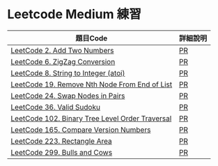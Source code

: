 # Leetcode Medium 練習

題目Code|詳細說明
----|----
[LeetCode 2. Add Two Numbers](https://github.com/gm8300130/leetcode/blob/master/medium/LeetCode_2_Add_Two_Numbers.js)|[PR](https://github.com/gm8300130/leetcode/pull/66)|
[LeetCode 6. ZigZag Conversion](https://github.com/gm8300130/leetcode/blob/master/medium/LeetCode_6_ZigZag_Conversion.js)|[PR](https://github.com/gm8300130/leetcode/pull/13)|
[LeetCode 8. String to Integer (atoi)](https://github.com/gm8300130/leetcode/blob/master/medium/LeetCode_8_String_to_Integer_(atoi).js)|[PR](https://github.com/gm8300130/leetcode/pull/16)|
[LeetCode 19. Remove Nth Node From End of List](https://github.com/gm8300130/leetcode/blob/master/medium/LeetCode_19_Remove_Nth_Node_From_End_of_List.js)|[PR](https://github.com/gm8300130/leetcode/pull/63)|
[LeetCode 24. Swap Nodes in Pairs](https://github.com/gm8300130/leetcode/blob/master/medium/LeetCode_24_Swap_Nodes_in_Pairs.js)|[PR](https://github.com/gm8300130/leetcode/pull/61)|
[LeetCode 36. Valid Sudoku](https://github.com/gm8300130/leetcode/blob/master/medium/LeetCode_36_Valid_Sudoku.js)|[PR](https://github.com/gm8300130/leetcode/pull/76)|
[LeetCode 102. Binary Tree Level Order Traversal](https://github.com/gm8300130/leetcode/blob/master/medium/LeetCode_102_Binary_Tree_Level_Order_Traversal.js)|[PR](https://github.com/gm8300130/leetcode/pull/49)|
[LeetCode 165. Compare Version Numbers](https://github.com/gm8300130/leetcode/blob/master/medium/LeetCode_165_Compare_Version_Numbers.js)|[PR](https://github.com/gm8300130/leetcode/pull/15)|
[LeetCode 223. Rectangle Area](https://github.com/gm8300130/leetcode/blob/master/medium/LeetCode_223_Rectangle_Area.js)|[PR](https://github.com/gm8300130/leetcode/pull/29)|
[LeetCode 299. Bulls and Cows](https://github.com/gm8300130/leetcode/blob/master/medium/LeetCode_299_Bulls_and_Cows.js)|[PR](https://github.com/gm8300130/leetcode/pull/77)|
